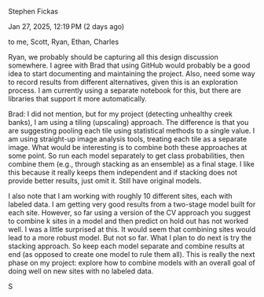 Stephen Fickas
	
Jan 27, 2025, 12:19 PM (2 days ago)
	
to me, Scott, Ryan, Ethan, Charles

Ryan, we probably should be capturing all this design discussion somewhere. I agree with Brad that using GitHub would probably be a good idea to start documenting and maintaining the project. Also, need some way to record results from different alternatives, given this is an exploration process. I am currently using a separate notebook for this, but there are libraries that support it more automatically.

Brad: I did not mention, but for my project (detecting unhealthy creek banks), I am using a tiling (upscaling) approach. The difference is that you are suggesting pooling each tile using statistical methods to a single value. I am using straight-up image analysis tools, treating each tile as a separate image. What would be interesting is to combine both these approaches at some point. So run each model separately to get class probabilities, then combine them (e.g., through stacking as an ensemble) as a final stage. I like this because it really keeps them independent and if stacking does not provide better results, just omit it. Still have original models.

I also note that I am working with roughly 10 different sites, each with labeled data. I am getting very good results from a two-stage model built for each site. However, so far using a version of the CV approach you suggest to combine k sites in a model and then predict on hold out has not worked well. I was a little surprised at this. It would seem that combining sites would lead to a more robust model. But not so far. What I plan to do next is try the stacking approach. So keep each model separate and combine results at end (as opposed to create one model to rule them all). This is really the next phase on my project: explore how to combine models with an overall goal of doing well on new sites with no labeled data.

S
